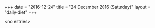 +++
date = "2016-12-24"
title = "24 December 2016 (Saturday)"
layout = "daily-diet"
+++

\<no entries\>